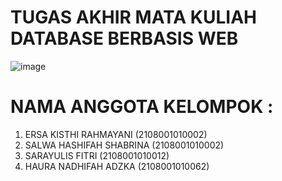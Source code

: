 # TUGAS AKHIR MATA KULIAH DATABASE BERBASIS WEB
![image](https://github.com/ErsakrRbb/uas/assets/133791674/e6b370a4-d049-49ba-94da-e80e5b479ed9)
# NAMA ANGGOTA KELOMPOK :
1. ERSA KISTHI RAHMAYANI (2108001010002)
2. SALWA HASHIFAH SHABRINA (2108001010002)
3. SARAYULIS FITRI (2108001010012)
4. HAURA NADHIFAH ADZKA (2108001010062)
